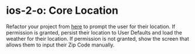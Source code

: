 # ios-2-o: Core Location

Refactor your project from [here](https://github.com/joinpursuit/Pursuit-Core-iOS-WeatherApp) to prompt the user for their location.  If permission is granted, persist their location to User Defaults and load the weather for their location.  If permission is not granted, show the screen that allows them to input their Zip Code manually.
